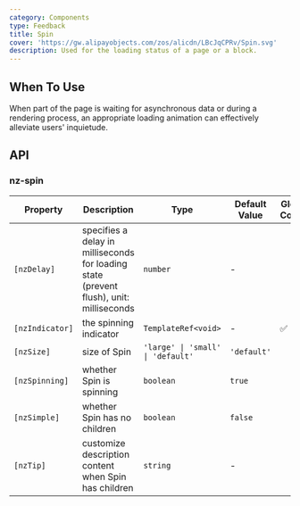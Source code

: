 ```yaml
---
category: Components
type: Feedback
title: Spin
cover: 'https://gw.alipayobjects.com/zos/alicdn/LBcJqCPRv/Spin.svg'
description: Used for the loading status of a page or a block.
---
```


## When To Use

When part of the page is waiting for asynchronous data or during a rendering process, an appropriate loading animation can effectively alleviate users' inquietude.

## API

### nz-spin

| Property        | Description                                                                             | Type                              | Default Value | Global Config |
| --------------- | --------------------------------------------------------------------------------------- | --------------------------------- | ------------- | ------------- |
| `[nzDelay]`     | specifies a delay in milliseconds for loading state (prevent flush), unit: milliseconds | `number`                          | -             |
| `[nzIndicator]` | the spinning indicator                                                                  | `TemplateRef<void>`               | -             | ✅            |
| `[nzSize]`      | size of Spin                                                                            | `'large' \| 'small' \| 'default'` | `'default'`   |
| `[nzSpinning]`  | whether Spin is spinning                                                                | `boolean`                         | `true`        |
| `[nzSimple]`    | whether Spin has no children                                                            | `boolean`                         | `false`       |
| `[nzTip]`       | customize description content when Spin has children                                    | `string`                          | -             |

